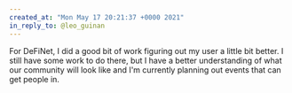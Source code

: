 ```yaml
---
created_at: "Mon May 17 20:21:37 +0000 2021"
in_reply_to: @leo_guinan
---
```


For DeFiNet, I did a good bit of work figuring out my user a little bit better. I still have some work to do there, but I have a better understanding of what our community will look like and I'm currently planning out events that can get people in.